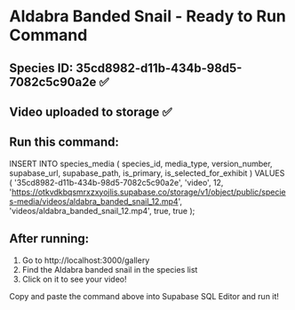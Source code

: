 # Aldabra Banded Snail - Ready to Run Command

## Species ID: 35cd8982-d11b-434b-98d5-7082c5c90a2e ✅
## Video uploaded to storage ✅

## Run this command:

INSERT INTO species_media (
    species_id,
    media_type,
    version_number,
    supabase_url,
    supabase_path,
    is_primary,
    is_selected_for_exhibit
) VALUES (
    '35cd8982-d11b-434b-98d5-7082c5c90a2e',
    'video',
    12,
    'https://otkvdkbqsmrxzxyojlis.supabase.co/storage/v1/object/public/species-media/videos/aldabra_banded_snail_12.mp4',
    'videos/aldabra_banded_snail_12.mp4',
    true,
    true
);

## After running:
1. Go to http://localhost:3000/gallery
2. Find the Aldabra banded snail in the species list
3. Click on it to see your video!

Copy and paste the command above into Supabase SQL Editor and run it!